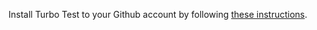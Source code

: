 Install Turbo Test to your Github account by following [these instructions](../github-app/installation.md).
